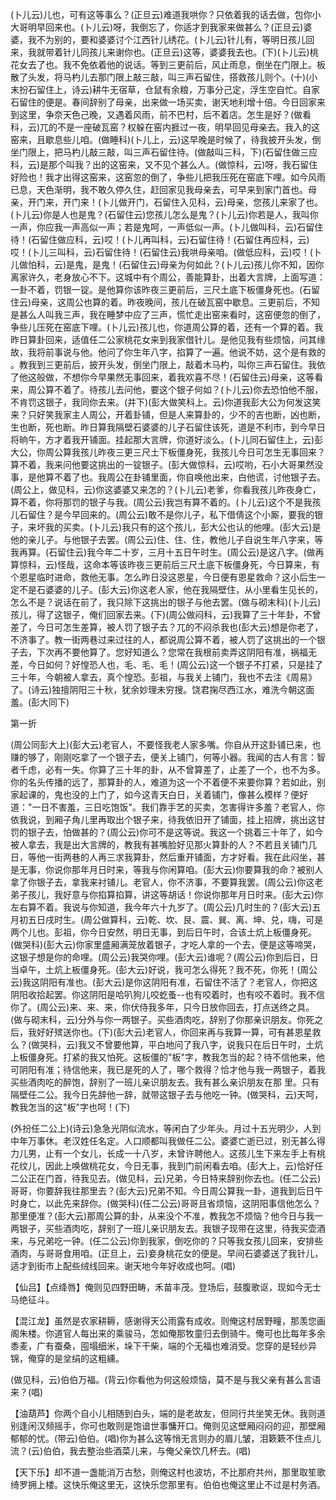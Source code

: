 <!-- { "loadSidebar": true } -->
(卜儿云)儿也，可有这等事么？(正旦云)难道我哄你？只依着我的话去做，包你小大哥明早回来也。(卜儿云)呀，我倒忘了，你适才到我家来做甚么？(正旦云)婆婆，我不为别的，要和婆婆讨个江西针儿绣花。(卜儿云)针儿有，等明日孩儿回来，我就带着针儿同孩儿来谢你也。(正旦云)这等，婆婆我去也。(下)(卜儿云)桃花女去了也。我不免依着他的说话。等到三更前后，风止雨息，倒坐在门限上。板散了头发，将马杓儿去那门限上敲三敲，叫三声石留住，搭救孩儿则个。(十)(小末扮石留住上，诗云)耕牛无宿草，仓鼠有余粮，万事分己定，浮生空自忙。自家石留住的便是。春间辞别了母亲，出来做一场买卖，谢天地利增十倍。今日回家来到这里，争奈天色己晚，又遇着风雨，前不巴村，后不着店。怎生是好？(做看科，云)兀的不是一座破瓦窑？权躲在窑内捱过一夜，明早回见母亲去。我入的这窑来，且歇息些儿咱。(做睡科)(卜儿上，云)这早晚是时候了，待我披开头发，倒坐门限上，把马杓儿敲三敲，叫三声石留住待。(做敲叫三科，下)(石留住做三应科，云)是那个叫我？出的这窑来，又不见个甚么人。(做惊科，云)呀，我石留住好险也！我才出得这窑来，这窑忽的倒了，争些儿把我压死在窑底下哩。如今风雨已息，天色渐明，我不敢久停久住，赶回家见我母亲去，可早来到家门首也。母亲，开门来，开门来！(卜儿做开门，石留住入见科，云)母亲，您孩儿来家了也。(卜儿云)你是人也是鬼？(石留住云)您孩儿怎么是鬼？(卜儿云)你若是人，我叫你一声，你应我一声高似一声；若是鬼呵，一声低似一声。(卜儿做叫科，云)石留住待！(石留住做应科，云)哎！(卜儿再叫科，云)石留住待！(石留住再应科，云)哎！(卜儿三叫科，云)石留住待！(石留住云)我哄母亲咱。(做低应科，云)哎！(卜儿做怕科，云)是鬼，是鬼！(石留住云)母亲为何如此？(卜儿云)孩儿你不知，因你离家许久，老身放心不下。这城中有个周公，善能算卦，出着大言牌，上面写道：一卦不着，罚银一锭。是他算你该昨夜三更前后，三尺土底下板僵身死也。(石留住云)母亲，这周公也算的着。昨夜晚间，孩儿在破瓦窑中歇息。三更前后，不知是甚么人叫我三声，我在睡梦中应了三声，慌忙走出窑来看时，这窑便忽的倒了，争些儿压死在窑底下哩。(卜儿云)孩儿也，你道周公算的着，还有一个算的着。我昨日算卦回来，适值任二公家桃花女来到我家借针儿。是他见我有些烦恼，问其缘故，我将前事说与他。他问了你生年八字，掐算了一遍。他说不妨，这个是有救的
。教我到三更前后，披开头发，倒坐门限上，敲着木马杓，叫你三声石留住。我依了他这般做，不想你今早果然无事回来，着我欢喜不尽！(石留住云)母亲，这等看来，周公算不着了。待孩儿去问他，要这个银子何如？(卜儿云)你去恐怕他不服，不肯罚这银子，我同你去来。(并下)(彭大做笑科上。云)你道我彭大公为何发这笑来？只好笑我家主人周公，开着卦铺，但是人来算卦的，少不的吉也断，凶也断，生也断，死也断。昨日算我隔壁石婆婆的儿子石留住该死，道是不利市，到今早日将晌午，方才着我开铺面。挂起那大言牌，你道好淡么。(卜儿同石留住上，云)彭大公，你周公算我孩儿昨夜三更三尺土下板僵身死，我孩儿今日可怎生无事回来？算不着，我来问他要这挑出的一锭银子。(彭大做惊科，云)哎哟，石小大哥果然没事，是他算不着了也。我周公在卦铺里面，你自唤他出来，白他谎，讨他银子去。(周公上，做见科，云)你这婆婆又来怎的？(卜儿云)老爹，你看我孩儿昨夜身亡，算不着，你将那罚的银子与我。(周公云)我岂有算不着的。(卜儿云)这个不是我孩儿石留住？是今早回来的。(周公云)敢不是你儿子，私下借倩这个小厮，要我的银子，来坏我的买卖。(卜儿云)我只有的这个孩儿，彭大公也认的他哩。(彭大云)是他的亲儿子。与他银子去罢。(周公云)住、住、住，教他儿子自说生年八字来，等我再算。(石留住云)我今年二十岁，三月十五日午时生。(周公云)是这八字。(做再算惊科，云)怪哉，这命本等该昨夜三更前后三尺土底下板僵身死，今日算来，有个恩星临时进命，救他无事。怎么昨日没这恩星，今日便有恩星救命？这小后生一定不是石婆婆的儿子。(彭大云)你这老人家，他在我隔壁住，从小里看生见长的，怎么不是？说话在前了，我只除下这挑出的银子与他去罢。(做与砌末科)(卜儿云)孩儿，得了这银子，俺们回家去来。(下)(周公做闷科，云)我算了三十年卦，不曾差了，今日可怎生差算，被人罚了银子去？兀的不闷杀我也(彭大云)想是你老了，不济事了。教一街两巷过来过往的人，都说周公算不着，被人罚了这挑出的一个银子去，下次再不要他算了。您好知道么？您常在我根前卖弄这阴阳有准，祸福无差，今日如何？好惶恐人也，毛、毛、毛！(周公云)这一个银子不打紧，只是挂了三十年，今朝被人拿去，真个惶恐。彭祖，与我关上铺门，我也不去注《周易》了。(诗云)独擅阴阳三十秋，犹余妙理未穷搜。饶君掬尽西江水，难洗今朝这面羞。(彭大同下)

第一折

(周公同彭大上)(彭大云)老官人，不要怪我老人家多嘴。你自从开这卦铺已来，也赚的够了，刚刚吃拿了一个银子去，便关上铺门，何等小器。我闻的古人有言：智者千虑，必有一失。你算了三十年的卦，从不曾算差了，止差了一个，也不为多。你的名头传播的远了，那算卦的人，难道为这一个不着便不来要你算？若如此，别家起课的，鬼也没的上门了，如今这青天白日，关着铺门，像甚么模样？便好道："一日不害羞，三日吃饱饭"。我们靠手艺的买卖，怎害得许多羞？老官人，你依我说，到厢子角儿里再取出个银子来，待我依旧开了铺面，挂上招牌，挑出这甘罚的银子去，怕做甚的？(周公云)你可不是这等说。我这一个挑着三十年了，如今被人拿去，我是出大言牌的，教我有甚嘴脸好见那火算卦的人？不若且关铺门几日，等他一街两巷的人再三求我算卦，然后重开铺面，方才好看。我在此闷坐，甚是无事，你说你那年月日时来，等我与你闲算咱。(彭大云)你要算我的命？被别人拿了你银子去，拿我来衬铺儿。老官人，你不济事，不要算我罢。(周公云)你这老弟子孩儿，我好意与你掐算掐算，讲这等胡话！你说你那年月日时来。(彭大云)你左右算不着。我说与你知道，我今年六十九岁了。(周公云)几时生的？(彭大云)五月初五日戌时生。(周公做算科，云)乾、坎、艮、震、巽、离、坤、兑，嗨，可是两个儿也。彭祖，你今日安然，明日无事，到后日午时，合该土炕上板僵身死。(做哭科)(彭大云)你家里盛厢满笼放着银子，才吃人拿的一个去，便是这等啼哭，这银子想是你的命哩。(周公云)我哭你哩。(彭大云)谁呢？(周公云)你到后日，日当卓午，土炕上板僵身死。(彭大云)好说，我可怎么得死？我不死，你死！(周公云)我这阴阳有准也。(彭大云)是你这阴阳有准，石留住不活了？老官人，你把这阴阳收拾起罢。你这阴阳是哈叭狗儿咬虼蚤--也有咬着时，也有咬不着时。我不信你了。(周公云)来、来、来，你伏侍我多年，只今日放你回去，打点送终之具。(做与砌末科，云)分外与你一两银子。买些酒肉吃，辞别了你那亲识朋友。你死之后，我好好殡送你也。(下)(彭大云)老官人，你回来再与我算一算，可有甚恩星救么？(做哭科，云)我又不曾要他算，平白地问了我八字，说我只在后日午时，土炕上板僵身死。打紧的我又怕死。这板僵的"板"字，教我怎当的起？待不信他来，他可阴阳有准；待信他来，我已是死的人了，哪个救得？恰才他与我一两银子，着我买些酒肉吃的醉饱，辞别了一班儿亲识朋友去。我有甚么亲识朋友在那
里。只有隔壁任二公。我今日先辞他一辞，就带这银子去与他吃一钟。(做哭科，云)天呵，教我怎当的这"板"字也呵！(下)

(外扮任二公上)(诗云)急急光阴似流水，等闲白了少年头。月过十五光明少，人到中年万事休。老汉姓任名定。人口顺都叫我做任二公。婆婆亡逝已过，别无甚么得力儿男，止有一个女儿，长成一十八岁，未曾许聘他人。这孩儿生下来左手上有桃花纹儿，因此上唤做桃花女，今日无事，我到门前闲看去咱。(彭大上，云)恰好任二公正在门首，待我见去。(做见科，云)兄弟，今日特来辞别你去也。(任二公云)哥哥，你要辞我往那里去？(彭大云)兄弟不知。今日周公算我一卦，道我到后日午时身亡，以此先来辞你。(做哭科)(任二公云)哥哥且省烦恼，这阴阳事信他怎么？那里便准？(彭大云)那周公算的卦，从来没个不准，教我怎不烦恼？他今日与我一两银子，买些酒肉吃，辞别了一班儿亲识朋友去。我银子现带在这里，待我买壶酒来，与兄弟吃一钟。(任二公云)你到我家，倒吃你的？只等我女孩儿回来，安排些酒肉，与哥哥食用咱。(正旦上，云)妾身桃花女的便是。早间石婆婆送了我针儿，适才到街市上配些绒线回来。谢天地今年好收成也呵。(唱)

【仙吕】【点绛唇】俺则见四野田畴，禾苗丰茂。登场后，鼓腹歌讴，现如今无士马绝征斗。

【混江龙】虽然是农家耕耨，感谢得天公雨露有成收。则俺这村居野疃，那羡您画阁朱楼。你道官人每出来的乘骏马，怎如俺那牧童归去倒骑牛。俺可也比每年多余黍麦，广有蚕桑，囤塌细米，垛下干柴，端的个无福也难消受。您穿的是轻纱异锦，俺穿的是坌绢的这粗纁。

(做见科，云)伯伯万福。(背云)你看他为何这般烦恼，莫不是与我父亲有甚么言语来？(唱)

【油葫芦】你两个自小儿相随到白头，端的是老故友，但同行共坐笑无休。我则道别逢闲汉频摇手，你可也敢则是饱谙世事慵开口。俺则见这壁厢闷闷的迎，那壁厢郁郁的忧。(带云)伯伯。(唱)你为甚么这等悄无言则办的眉儿皱，泪簌簌不住点儿流？(云)伯伯，我去整治些酒菜儿来，与俺父亲饮几杯去。(唱)

【天下乐】却不道一盏能消万古愁，则俺这村也波坊，不比那府共州，那里取笙歌绮罗拥上楼。这快乐俺这里无，这快乐您那里有。伯伯也俺这里止不过是村务酒。

